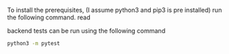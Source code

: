 To install the prerequisites, (I assume python3 and pip3 is pre installed)
run the following command. 
read


backend tests can be run using the following command
```bash
python3 -m pytest
```
